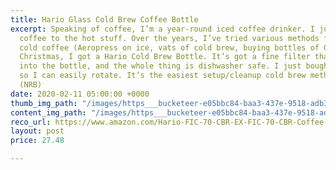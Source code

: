 ```yaml
---
title: Hario Glass Cold Brew Coffee Bottle
excerpt: Speaking of coffee, I’m a year-round iced coffee drinker. I just prefer cold
  coffee to the hot stuff. Over the years, I’ve tried various methods for making my
  cold coffee (Aeropress on ice, vats of cold brew, buying bottles of Grady’s). For
  Christmas, I got a Hario Cold Brew Bottle. It’s got a fine filter that drops right
  into the bottle, and the whole thing is dishwasher safe. I just bought a second
  so I can easily rotate. It’s the easiest setup/cleanup cold brew method I’ve found.
  (NRB)
date: 2020-02-11 05:00:00 +0000
thumb_img_path: "/images/https___bucketeer-e05bbc84-baa3-437e-9518-adb32be77984.s3.amazonaws.com_public_images_072b2ea0-64f4-437e-8c02-74a5f8b5b438_418x1500.jpg"
content_img_path: "/images/https___bucketeer-e05bbc84-baa3-437e-9518-adb32be77984.s3.amazonaws.com_public_images_072b2ea0-64f4-437e-8c02-74a5f8b5b438_418x1500.jpg"
reco_url: https://www.amazon.com/Hario-FIC-70-CBR-EX-FIC-70-CBR-Coffee-Maker/dp/B00TF7WSVI/ref=as_li_ss_tl?crid=3GK3NXWHUTITY&keywords=hario+cold+brew&qid=1581360804&sprefix=ipad+pro,aps,159&sr=8-3&th=1&linkCode=ll1&tag=noahbrierdotc-20&linkId=1171f47c7b13a794b1f2832222f39bf8&language=en_US
layout: post
price: 27.48

---
```

